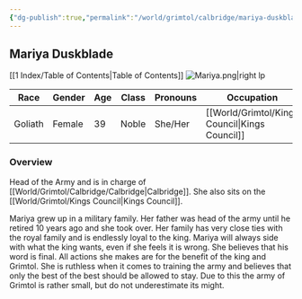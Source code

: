 ```yaml
---
{"dg-publish":true,"permalink":"/world/grimtol/calbridge/mariya-duskblade/"}
---
```


## Mariya Duskblade
[[1 Index/Table of Contents\|Table of Contents]]
![Mariya.png|right lp](/img/user/Mariya.png)

| Race    | Gender | Age | Class | Pronouns | Occupation        | Alignment       | Languages                  | God   |
| ------- | ------ | --- | ----- | -------- | ----------------- | --------------- | -------------------------- | ----- |
| Goliath | Female | 39  | Noble | She/Her  | [[World/Grimtol/Kings Council\|Kings Council]] | Lawful Neutral  | Common, Giant, Undercommon | Order |
### Overview

Head of the Army and is in charge of [[World/Grimtol/Calbridge/Calbridge\|Calbridge]]. She also sits on the [[World/Grimtol/Kings Council\|Kings Council]].

Mariya grew up in a military family. Her father was head of the army until he retired 10 years ago and she took over. Her family has very close ties with the royal family and is endlessly loyal to the king. Mariya will always side with what the king wants, even if she feels it is wrong. She believes that his word is final. All actions she makes are for the benefit of the king and Grimtol. She is ruthless when it comes to training the army and believes that only the best of the best should be allowed to stay. Due to this the army of Grimtol is rather small, but do not underestimate its might.


